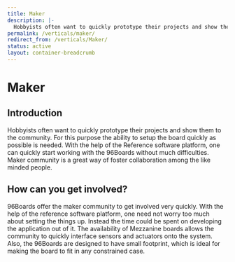```yaml
---
title: Maker
description: |-
  Hobbyists often want to quickly prototype their projects and show them to the community. For this purpose the ability to setup the board quickly as possible is needed.
permalink: /verticals/maker/
redirect_from: /verticals/Maker/
status: active
layout: container-breadcrumb
---
```


# Maker

## Introduction

Hobbyists often want to quickly prototype their projects and show them to the community. For this
purpose the ability to setup the board quickly as possible is needed. With the help of the
Reference software platform, one can quickly start working with the 96Boards without much
difficulties. Maker community is a great way of foster collaboration among the like minded people.


## How can you get involved?

96Boards offer the maker community to get involved very quickly. With the help of the reference
software platform, one need not worry too much about setting the things up. Instead the time could
be spent on developing the application out of it. The availability of Mezzanine boards allows the
community to quickly interface sensors and actuators onto the system. Also, the 96Boards are
designed to have small footprint, which is ideal for making the board to fit in any constrained
case.
